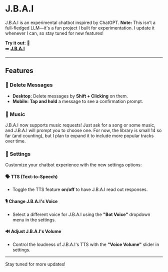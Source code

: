 # J.B.A.I

J.B.A.I is an experimental chatbot inspired by ChatGPT. **Note:** This isn’t a full-fledged LLM—it's a fun project I built for experimentation. I update it whenever I can, so stay tuned for new features!

**Try it out:** 🔽  
➡️ **[J.B.A.I](https://gokuthug1.github.io/jbai)**

---

## Features

### 🔹 Delete Messages
- **Desktop:** Delete messages by **Shift + Clicking** on them.
- **Mobile:** **Tap and hold** a message to see a confirmation prompt.

### 🔹 Music
J.B.A.I now supports music requests! Just ask for a song or some music, and J.B.A.I will prompt you to choose one. For now, the library is small 14 so far (and counting), but I plan to expand it to include more popular tracks over time.

### 🔹 Settings
Customize your chatbot experience with the new settings options:

#### 🗣️ TTS (Text-to-Speech)
- Toggle the TTS feature **on/off** to have J.B.A.I read out responses.

#### 🎙️ Change J.B.A.I's Voice
- Select a different voice for J.B.A.I using the **"Bot Voice"** dropdown menu in the settings.

#### 🔊 Adjust J.B.A.I's Volume
- Control the loudness of J.B.A.I's TTS with the **"Voice Volume"** slider in settings.

---

Stay tuned for more updates!
